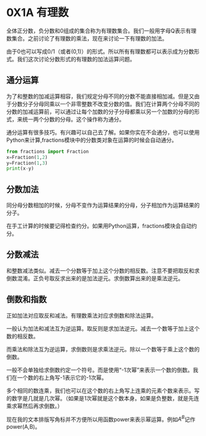 # 0X1A 有理数

全体正分数，负分数和0组成的集合称为有理数集合。我们一般用字母Q表示有理数集合。之前讨论了有理数的乘法，现在来讨论一下有理数的加法。

由于0也可以写成0/1（或者(0,1)）的形式。所以所有有理数都可以表示成为分数形式。我们这次讨论分数形式的有理数的加法运算问题。

## 通分运算

为了和整数的加减运算相容，我们规定分母不同的分数不能直接相加减。但是又由于分数分子分母同乘以一个非零整数不改变分数的值。我们在计算两个分母不同的分数的加减运算前，可以通过让每个加数的分子分母都乘以另一个加数的分母的形式，来统一两个分数的分母。这个操作称为通分。

通分运算有很多技巧。有兴趣可以自己去了解。如果你实在不会通分，也可以使用Python来计算,fractions模块中的分数类对象在运算的时候会自动通分。

```python
from fractions import Fraction
x=Fraction(1,2)
y=Fraction(1,3)
print(x-y)
```

## 分数加法

同分母分数相加的时候，分母不变作为运算结果的分母，分子相加作为运算结果的分子。

在手工计算的时候要记得检查约分。如果用Python运算，fractions模块会自动约分。

## 分数减法

和整数减法类似。减去一个分数等于加上这个分数的相反数。注意不要把取反和求倒数混淆。正负号取反求出来的是加法逆元。求倒数算出来的是乘法逆元。

## 倒数和指数

正如加法对应取反和减法。有理数乘法对应求倒数和除法运算。

一般认为加法和减法互为逆运算。取反则是求加法逆元。减去一个数等于加上这个数的相反数。

而乘法和除法互为逆运算，求倒数则是求乘法逆元。除以一个数等于乘上这个数的倒数。

一般不会单独给求倒数约定一个符号。而是使用“-1次幂”来表示一个数的倒数。我们在一个数的右上角写-1表示它的-1次幂。

多个相同的数连乘，我们也可以在这个数的右上角写上连乘的元素个数来表示。写的数字是几就是几次幂。（如果是1次幂就是这个数本身。如果是负整数，就是先连乘求幂然后再求倒数。）

现在我的文本排版写角标并不方便所以用函数power来表示幂运算。例如$A^B$记作power(A,B)。
